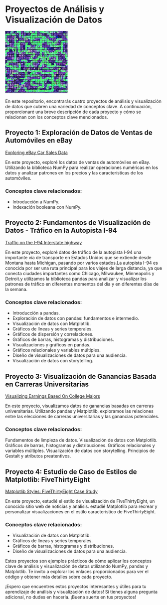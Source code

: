 # Proyectos de Análisis y Visualización de Datos


<img src="READ.jpeg" alt="README" style="width:200px;"/>


En este repositorio, encontrarás cuatro proyectos de análisis y visualización de datos que cubren una variedad de conceptos clave. A continuación, proporcionaré una breve descripción de cada proyecto y cómo se relacionan con los conceptos clave mencionados.

## Proyecto 1: Exploración de Datos de Ventas de Automóviles en eBay

[Exploring eBay Car Sales Data](https://github.com/albertjimrod/data-projects/blob/main/02%20Data_Analisis_Visualization/00_Numpy%20introduction/Exploring%20Ebay%20Car%20Sales%20Data%20v2.ipynb)

En este proyecto, exploré los datos de ventas de automóviles en eBay. Utilizando la biblioteca NumPy para realizar operaciones numéricas en los datos y analizar patrones en los precios y las características de los automóviles.

### Conceptos clave relacionados:

- Introducción a NumPy.
- Indexación booleana con NumPy.


## Proyecto 2: Fundamentos de Visualización de Datos - Tráfico en la Autopista I-94

[Traffic on the I-94 Interstate highway](https://github.com/albertjimrod/data-projects/blob/main/02%20Data_Analisis_Visualization/01_Data%20Visualization%20Fundamentals/Traffic%20on%20the%20I-94%20Interstate%20highway.ipynb)

En este proyecto, exploré datos de tráfico de la autopista I-94 una importante vía de transporte en Estados Unidos que se extiende desde Montana hasta Michigan, pasando por varios estados.La autopista I-94 es conocida por ser una ruta principal para los viajes de larga distancia, ya que conecta ciudades importantes como Chicago, Milwaukee, Minneapolis y Detroit.y utilizamos la biblioteca pandas para analizar y visualizar los patrones de tráfico en diferentes momentos del día y en diferentes días de la semana.

### Conceptos clave relacionados:

- Introducción a pandas.
- Exploración de datos con pandas: fundamentos e intermedio.
- Visualización de datos con Matplotlib.
- Gráficos de líneas y series temporales.
- Gráficos de dispersión y correlaciones.
- Gráficos de barras, histogramas y distribuciones.
- Visualizaciones y gráficos en pandas.
- Gráficos relacionales y variables múltiples.
- Diseño de visualizaciones de datos para una audiencia.
- Visualización de datos con storytelling.


## Proyecto 3: Visualización de Ganancias Basada en Carreras Universitarias

[Visualizing Earnings Based On College Majors](https://github.com/albertjimrod/data-projects/blob/main/02%20Data_Analisis_Visualization/02_Storytelling%20Data%20Visualization%20and%20Information%20Design/Visualizing%20Earnings%20Based%20On%20College%20Majors/Guided%20Project%20Visualizing%20Earnings%20Based%20On%20College%20Majors_version_DQ.ipynb)

En este proyecto, visualizamos datos de ganancias basadas en carreras universitarias. Utilizando pandas y Matplotlib, exploramos las relaciones entre las elecciones de carreras universitarias y las ganancias potenciales.

### Conceptos clave relacionados:

Fundamentos de limpieza de datos.
Visualización de datos con Matplotlib.
Gráficos de barras, histogramas y distribuciones.
Gráficos relacionales y variables múltiples.
Visualización de datos con storytelling.
Principios de Gestalt y atributos preatentivos.


## Proyecto 4: Estudio de Caso de Estilos de Matplotlib: FiveThirtyEight

[Matplotlib Styles: FiveThirtyEight Case Study](https://github.com/albertjimrod/data-projects/blob/main/02%20Data_Analisis_Visualization/03_Matplotlib%20Styles%20FiveThirtyEight%20Case%20Study/Matplotlib%20Styles%20FiveThirtyEight%20Case%20Study.ipynb)


En este proyecto, estudié el estilo de visualización de FiveThirtyEight, un conocido sitio web de noticias y análisis. estudié Matplotlib para recrear y personalizar visualizaciones en el estilo característico de FiveThirtyEight.

### Conceptos clave relacionados:

- Visualización de datos con Matplotlib.
- Gráficos de líneas y series temporales.
- Gráficos de barras, histogramas y distribuciones.
- Diseño de visualizaciones de datos para una audiencia.



Estos proyectos son ejemplos prácticos de cómo aplicar los conceptos clave de análisis y visualización de datos utilizando NumPy, pandas y Matplotlib. Te invito a explorar los enlaces proporcionados para ver el código y obtener más detalles sobre cada proyecto.

¡Espero que encuentres estos proyectos interesantes y útiles para tu aprendizaje de análisis y visualización de datos! Si tienes alguna pregunta adicional, no dudes en hacerla. ¡Buena suerte en tus proyectos!

